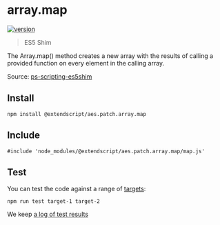 # array.map

[![version](https://img.shields.io/npm/v/@extendscript/aes.patch.array.map.svg)](https://www.npmjs.org/package/@extendscript/aes.patch.array.map)

> ES5 Shim

The Array.map() method creates a new array with the results of calling a provided function on every element in the calling array.

Source: [ps-scripting-es5shim](https://github.com/EugenTepin/ps-scripting-es5shim/blob/master/lib/Array/map.js)

## Install

    npm install @extendscript/aes.patch.array.map

## Include

    #include 'node_modules/@extendscript/aes.patch.array.map/map.js'

## Test

You can test the code against a range of [targets](https://github.com/nbqx/fakestk/blob/master/resources/versions.json):

    npm run test target-1 target-2

We keep [a log of test results](./test/results_log.md)
